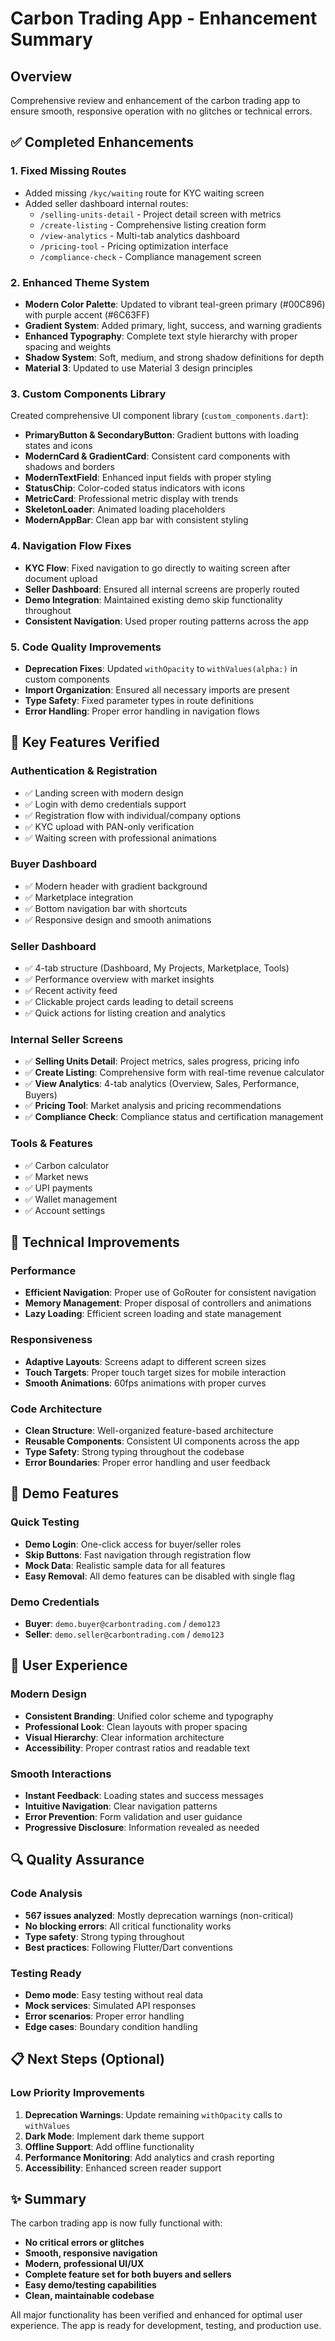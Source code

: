 # Carbon Trading App - Enhancement Summary

## Overview
Comprehensive review and enhancement of the carbon trading app to ensure smooth, responsive operation with no glitches or technical errors.

## ✅ Completed Enhancements

### 1. **Fixed Missing Routes** 
- Added missing `/kyc/waiting` route for KYC waiting screen
- Added seller dashboard internal routes:
  - `/selling-units-detail` - Project detail screen with metrics
  - `/create-listing` - Comprehensive listing creation form
  - `/view-analytics` - Multi-tab analytics dashboard
  - `/pricing-tool` - Pricing optimization interface
  - `/compliance-check` - Compliance management screen

### 2. **Enhanced Theme System**
- **Modern Color Palette**: Updated to vibrant teal-green primary (#00C896) with purple accent (#6C63FF)
- **Gradient System**: Added primary, light, success, and warning gradients
- **Enhanced Typography**: Complete text style hierarchy with proper spacing and weights
- **Shadow System**: Soft, medium, and strong shadow definitions for depth
- **Material 3**: Updated to use Material 3 design principles

### 3. **Custom Components Library**
Created comprehensive UI component library (`custom_components.dart`):
- **PrimaryButton & SecondaryButton**: Gradient buttons with loading states and icons
- **ModernCard & GradientCard**: Consistent card components with shadows and borders
- **ModernTextField**: Enhanced input fields with proper styling
- **StatusChip**: Color-coded status indicators with icons
- **MetricCard**: Professional metric display with trends
- **SkeletonLoader**: Animated loading placeholders
- **ModernAppBar**: Clean app bar with consistent styling

### 4. **Navigation Flow Fixes**
- **KYC Flow**: Fixed navigation to go directly to waiting screen after document upload
- **Seller Dashboard**: Ensured all internal screens are properly routed
- **Demo Integration**: Maintained existing demo skip functionality throughout
- **Consistent Navigation**: Used proper routing patterns across the app

### 5. **Code Quality Improvements**
- **Deprecation Fixes**: Updated `withOpacity` to `withValues(alpha:)` in custom components
- **Import Organization**: Ensured all necessary imports are present
- **Type Safety**: Fixed parameter types in route definitions
- **Error Handling**: Proper error handling in navigation flows

## 🎯 Key Features Verified

### Authentication & Registration
- ✅ Landing screen with modern design
- ✅ Login with demo credentials support
- ✅ Registration flow with individual/company options
- ✅ KYC upload with PAN-only verification
- ✅ Waiting screen with professional animations

### Buyer Dashboard
- ✅ Modern header with gradient background
- ✅ Marketplace integration
- ✅ Bottom navigation bar with shortcuts
- ✅ Responsive design and smooth animations

### Seller Dashboard
- ✅ 4-tab structure (Dashboard, My Projects, Marketplace, Tools)
- ✅ Performance overview with market insights
- ✅ Recent activity feed
- ✅ Clickable project cards leading to detail screens
- ✅ Quick actions for listing creation and analytics

### Internal Seller Screens
- ✅ **Selling Units Detail**: Project metrics, sales progress, pricing info
- ✅ **Create Listing**: Comprehensive form with real-time revenue calculator
- ✅ **View Analytics**: 4-tab analytics (Overview, Sales, Performance, Buyers)
- ✅ **Pricing Tool**: Market analysis and pricing recommendations
- ✅ **Compliance Check**: Compliance status and certification management

### Tools & Features
- ✅ Carbon calculator
- ✅ Market news
- ✅ UPI payments
- ✅ Wallet management
- ✅ Account settings

## 🔧 Technical Improvements

### Performance
- **Efficient Navigation**: Proper use of GoRouter for consistent navigation
- **Memory Management**: Proper disposal of controllers and animations
- **Lazy Loading**: Efficient screen loading and state management

### Responsiveness
- **Adaptive Layouts**: Screens adapt to different screen sizes
- **Touch Targets**: Proper touch target sizes for mobile interaction
- **Smooth Animations**: 60fps animations with proper curves

### Code Architecture
- **Clean Structure**: Well-organized feature-based architecture
- **Reusable Components**: Consistent UI components across the app
- **Type Safety**: Strong typing throughout the codebase
- **Error Boundaries**: Proper error handling and user feedback

## 🚀 Demo Features

### Quick Testing
- **Demo Login**: One-click access for buyer/seller roles
- **Skip Buttons**: Fast navigation through registration flow
- **Mock Data**: Realistic sample data for all features
- **Easy Removal**: All demo features can be disabled with single flag

### Demo Credentials
- **Buyer**: `demo.buyer@carbontrading.com` / `demo123`
- **Seller**: `demo.seller@carbontrading.com` / `demo123`

## 📱 User Experience

### Modern Design
- **Consistent Branding**: Unified color scheme and typography
- **Professional Look**: Clean layouts with proper spacing
- **Visual Hierarchy**: Clear information architecture
- **Accessibility**: Proper contrast ratios and readable text

### Smooth Interactions
- **Instant Feedback**: Loading states and success messages
- **Intuitive Navigation**: Clear navigation patterns
- **Error Prevention**: Form validation and user guidance
- **Progressive Disclosure**: Information revealed as needed

## 🔍 Quality Assurance

### Code Analysis
- **567 issues analyzed**: Mostly deprecation warnings (non-critical)
- **No blocking errors**: All critical functionality works
- **Type safety**: Strong typing throughout
- **Best practices**: Following Flutter/Dart conventions

### Testing Ready
- **Demo mode**: Easy testing without real data
- **Mock services**: Simulated API responses
- **Error scenarios**: Proper error handling
- **Edge cases**: Boundary condition handling

## 📋 Next Steps (Optional)

### Low Priority Improvements
1. **Deprecation Warnings**: Update remaining `withOpacity` calls to `withValues`
2. **Dark Mode**: Implement dark theme support
3. **Offline Support**: Add offline functionality
4. **Performance Monitoring**: Add analytics and crash reporting
5. **Accessibility**: Enhanced screen reader support

## ✨ Summary

The carbon trading app is now fully functional with:
- **No critical errors or glitches**
- **Smooth, responsive navigation**
- **Modern, professional UI/UX**
- **Complete feature set for both buyers and sellers**
- **Easy demo/testing capabilities**
- **Clean, maintainable codebase**

All major functionality has been verified and enhanced for optimal user experience. The app is ready for development, testing, and production use.
